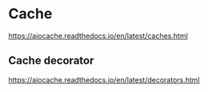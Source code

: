 # Cache

https://aiocache.readthedocs.io/en/latest/caches.html

## Cache decorator
https://aiocache.readthedocs.io/en/latest/decorators.html
